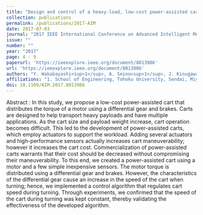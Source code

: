 ```yaml
---
title: "Design and control of a heavy-load, low-cost power-assisted cart using brakes and a differential gear system"
collection: publications
permalink: /publications/2017-AIM
date: 2017-07-03
journal: "2017 IEEE International Conference on Advanced Intelligent Mechatronics (AIM)"
issue: ""
number: ""
year: "2017"
page: 4 - 9
paperurl: 'https://ieeexplore.ieee.org/document/8013986'
url: 'https://ieeexplore.ieee.org/document/8013986'
authors: "Y. Wakabayashi<sup>1</sup>, A. Seino<sup>1</sup>, J. Kinugawa<sup>1</sup>, K. Kosuge<sup>1</sup>"
affiliations: "1. School of Engineering, Tohoku University, Sendai, Miyagi, 980-8579, Japan <br>"
doi: 10.1109/AIM.2017.8013986
---
```

Abstract
:	In this study, we propose a low-cost power-assisted cart that distributes the torque of a motor using a differential gear and brakes. Carts are designed to help transport heavy payloads and have multiple applications. As the cart size and payload weight increase, cart operation becomes difficult. This led to the development of power-assisted carts, which employ actuators to support the workload. Adding several actuators and high-performance sensors actually increases cart maneuverability; however it increases the cart cost. Commercialization of power-assisted carts warrants that their cost should be decreased without compromising their maneuverability. To this end, we created a power-assisted cart using a motor and a few simple inexpensive sensors. The motor torque is distributed using a differential gear and brakes. However, the characteristics of the differential gear cause an increase in the speed of the cart when turning; hence, we implemented a control algorithm that regulates cart speed during turning. Through experiments, we confirmed that the speed of the cart during turning was kept constant, thereby validating the effectiveness of the developed algorithm.
